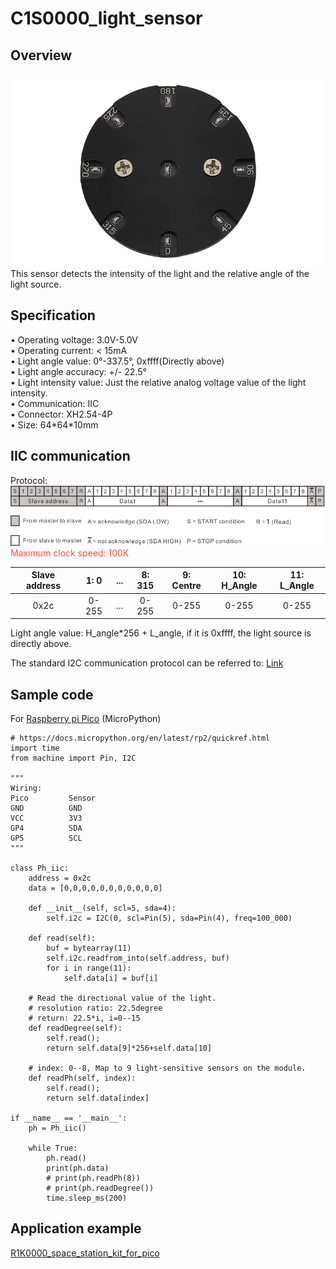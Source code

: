# C1S0000_light_sensor

## Overview
![Img](../../_static/common_product/C1S0000_light_sensor/1img.png)     
This sensor detects the intensity of the light and the relative angle of the light source.      

## Specification    
• Operating voltage: 3.0V-5.0V        
• Operating current: < 15mA        
• Light angle value: 0°-337.5°, 0xffff(Directly above)        
• Light angle accuracy: +/- 22.5°        
• Light intensity value: Just the relative analog voltage value of the light intensity.       
• Communication: IIC        
• Connector: XH2.54-4P         
• Size: 64\*64\*10mm         

## IIC communication   
Protocol:    
![Img](../../_static/common_product/C1S0000_light_sensor/2img.png)        
<span style="color: rgb(255, 76, 65);">Maximum clock speed: 100K</span> 

| Slave address | 1: 0 | ... | 8: 315 | 9: Centre | 10: H_Angle | 11: L_Angle |    
| :--: | :--: | :--: | :--: | :--: | :--: | :--: |    
| 0x2c | 0-255 | ... | 0-255 | 0-255 | 0-255 | 0-255 |           
   
Light angle value: H_angle*256 + L_angle, if it is 0xffff, the light source is directly above.   

The standard I2C communication protocol can be referred to: [Link](../../_static/pdf/communication_protocol/UM10204%28I2C_Bus_Specification_and_User_Manual_%29.pdf)  


## Sample code     
For [Raspberry pi Pico](../../raspberry/R1D0001_raspberry_pico/R1D0001_raspberry_pico.md) (MicroPython)     
```microPython
# https://docs.micropython.org/en/latest/rp2/quickref.html
import time
from machine import Pin, I2C 

"""
Wiring: 
Pico         Sensor
GND          GND
VCC          3V3 
GP4          SDA 
GP5          SCL 
"""

class Ph_iic:
    address = 0x2c
    data = [0,0,0,0,0,0,0,0,0,0,0]
    
    def __init__(self, scl=5, sda=4):
        self.i2c = I2C(0, scl=Pin(5), sda=Pin(4), freq=100_000)
    
    def read(self):
        buf = bytearray(11)
        self.i2c.readfrom_into(self.address, buf)
        for i in range(11):
            self.data[i] = buf[i]
    
    # Read the directional value of the light.
    # resolution ratio: 22.5degree
    # return: 22.5*i, i=0--15
    def readDegree(self):
        self.read();
        return self.data[9]*256+self.data[10]
    
    # index: 0--8, Map to 9 light-sensitive sensors on the module.
    def readPh(self, index):
        self.read();
        return self.data[index]

if __name__ == '__main__':
    ph = Ph_iic()

    while True:
        ph.read()
        print(ph.data)
        # print(ph.readPh(8))
        # print(ph.readDegree())
        time.sleep_ms(200)
```


## Application example    
[R1K0000_space_station_kit_for_pico](../../raspberry/R1K0000_space_station_kit/R1K0000_space_station_kit.md)     

